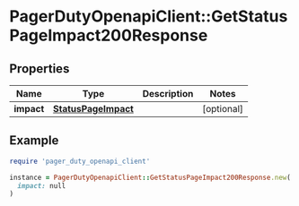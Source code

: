 # PagerDutyOpenapiClient::GetStatusPageImpact200Response

## Properties

| Name | Type | Description | Notes |
| ---- | ---- | ----------- | ----- |
| **impact** | [**StatusPageImpact**](StatusPageImpact.md) |  | [optional] |

## Example

```ruby
require 'pager_duty_openapi_client'

instance = PagerDutyOpenapiClient::GetStatusPageImpact200Response.new(
  impact: null
)
```

